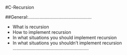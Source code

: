 #C-Recursion

##General:..................................................
* What is recursion
* How to implement recursion
* In what situations you should implement recursion
* In what situations you shouldn’t implement recursion
............................................................
